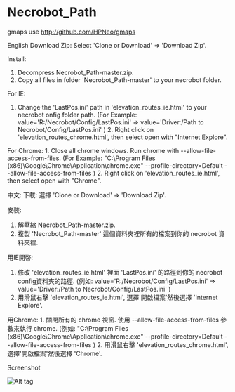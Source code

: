 # Necrobot_Path

gmaps use http://github.com/HPNeo/gmaps


English
  Download Zip:
  Select 'Clone or Download' => 'Download Zip'.
    
  Install: 
   1. Decompress Necrobot_Path-master.zip.
   2. Copy all files in folder 'Necrobot_Path-master' to your necrobot folder.
  
  For IE:
   1. Change the 'LastPos.ini' path in 'elevation_routes_ie.html' to your necrobot onfig folder path. 
       (For Example: value='R:/Necrobot/Config/LastPos.ini' =>   value='Driver:/Path to Necrobot/Config/LastPos.ini' )
    2. Right click on 'elevation_routes_chrome.html', then select open with "Internet Explore".  
  

  For Chrome:
    1. Close all chrome windows. Run chrome with --allow-file-access-from-files. 
     (For Example: "C:\Program Files (x86)\Google\Chrome\Application\chrome.exe" --profile-directory=Default --allow-file-access-from-files )
    2. Right click on 'elevation_routes_ie.html', then select open with "Chrome".  

中文:
  下載: 
   選擇 'Clone or Download' => 'Download Zip'.
  
  安裝: 
   1. 解壓縮 Necrobot_Path-master.zip.
   2. 複製 'Necrobot_Path-master' 這個資料夾裡所有的檔案到你的 necrobot 資料夾裡.
  
  用IE開啓:
   1. 修改  'elevation_routes_ie.html' 裡面 'LastPos.ini' 的路徑到你的 necrobot config資料夾的路徑. 
      (例如: value='R:/Necrobot/Config/LastPos.ini' =>   value='Driver:/Path to Necrobot/Config/LastPos.ini' )
   2. 用滑鼠右擊 'elevation_routes_ie.html', 選擇'開啟檔案'然後選擇 'Internet Explore'.  
  

  用Chrome:
    1. 關閉所有的 chrome 視窗. 使用 --allow-file-access-from-files 參數來執行 chrome. 
        (例如: "C:\Program Files (x86)\Google\Chrome\Application\chrome.exe" --profile-directory=Default --allow-file-access-from-files )
    2. 用滑鼠右擊 'elevation_routes_chrome.html', 選擇'開啟檔案'然後選擇 'Chrome'.   
    
Screenshot

![Alt tag](https://cloud.githubusercontent.com/assets/8318959/17768361/3f0a887a-6566-11e6-8049-c558e7d2f670.png)


